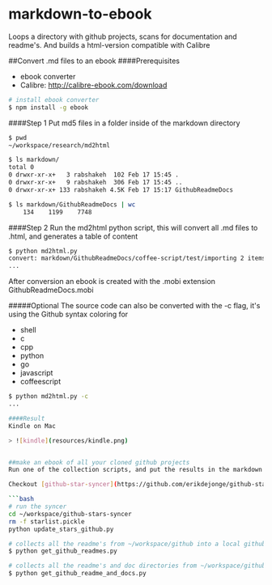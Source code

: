 # markdown-to-ebook
Loops a directory with github projects, scans for documentation and readme's. And builds a html-version compatible with Calibre

##Convert .md files to an ebook
####Prerequisites
* ebook converter
* Calibre: http://calibre-ebook.com/download

```bash
# install ebook converter
$ npm install -g ebook
```

####Step 1
Put md5 files in a folder inside of the markdown directory

```bash
$ pwd
~/workspace/research/md2html

$ ls markdown/
total 0
0 drwxr-xr-x+   3 rabshakeh  102 Feb 17 15:45 .
0 drwxr-xr-x+   9 rabshakeh  306 Feb 17 15:45 ..
0 drwxr-xr-x+ 133 rabshakeh 4.5K Feb 17 15:17 GithubReadmeDocs

$ ls markdown/GithubReadmeDocs | wc
    134    1199    7748
```

####Step 2
Run the md2html python script, this will convert all .md files to .html, and generates a table of content

```bash
$ python md2html.py
convert: markdown/GithubReadmeDocs/coffee-script/test/importing 2 items
...
```
After conversion an ebook is created with the .mobi extension
GithubReadmeDocs.mobi


#####Optional
The source code can also be converted with the -c flag, it's using the Github syntax coloring for
- shell
- c
- cpp
- python
- go
- javascript
- coffeescript
```bash
$ python md2html.py -c
...

####Result
Kindle on Mac

> ![kindle](resources/kindle.png)


##make an ebook of all your cloned github projects
Run one of the collection scripts, and put the results in the markdown folder, continue at step 1

Checkout [github-star-syncer](https://github.com/erikdejonge/github-stars-syncer)

```bash
# run the syncer
cd ~/workspace/github-stars-syncer
rm -f starlist.pickle
python update_stars_github.py

# collects all the readme's from ~/workspace/github into a local github directory
$ python get_github_readmes.py

# collects all the readme's and doc directories from ~/workspace/github into a local github directory
$ python get_github_readme_and_docs.py
```




